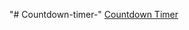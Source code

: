 "# Countdown-timer-" 
[Countdown Timer](https://github.com/panaverse/learn-typescript/tree/master/NODE_PROJECTS/project09_countdown_timer)

